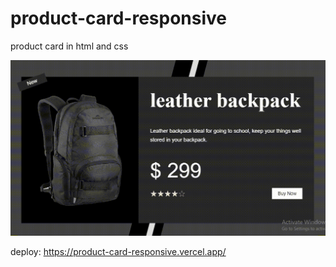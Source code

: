 # product-card-responsive
product card in html and css

<img src="fondo.gif">

deploy: https://product-card-responsive.vercel.app/